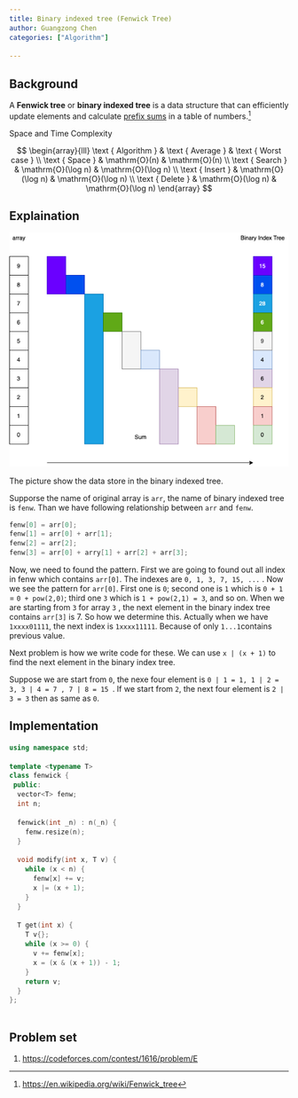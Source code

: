 ```yaml
---
title: Binary indexed tree (Fenwick Tree)
author: Guangzong Chen
categories: ["Algorithm"]

---
```


## Background

A **Fenwick tree** or **binary indexed tree** is a data structure that can efficiently update elements and calculate [prefix sums](https://en.wikipedia.org/wiki/Prefix_sum) in a table of numbers.[^1]

Space and Time Complexity

$$
\begin{array}{lll}
\text { Algorithm } & \text { Average } & \text { Worst case } \\
\text { Space } & \mathrm{O}(n) & \mathrm{O}(n) \\
\text { Search } & \mathrm{O}(\log n) & \mathrm{O}(\log n) \\
\text { Insert } & \mathrm{O}(\log n) & \mathrm{O}(\log n) \\
\text { Delete } & \mathrm{O}(\log n) & \mathrm{O}(\log n)
\end{array}
$$

## Explaination

![image-20220208141125368](https://raw.githubusercontent.com/chen-gz/picBed/master/uPic/image-20220208141125368.png)

The picture show the data store in the binary indexed tree. 

Supporse the name of original array is `arr`, the name of binary indexed tree is `fenw`. Than we have following relationship between `arr` and `fenw`. 

```c++
fenw[0] = arr[0];
fenw[1] = arr[0] + arr[1];
fenw[2] = arr[2];
fenw[3] = arr[0] + arry[1] + arr[2] + arr[3];
```

Now, we need to found the pattern. First we are going to found out all index in fenw which contains `arr[0]`. The indexes are `0, 1, 3, 7, 15, ...` . Now we see the pattern for `arr[0]`. First one is `0`; second one is `1` which is `0 + 1` = `0 + pow(2,0)`; third one `3` which is `1 + pow(2,1) = 3`, and so on.  When we are starting from `3` for array `3` , the next element in the binary index tree contains `arr[3]` is 7. So how we determine this. Actually when we have `1xxxx01111`, the next index is `1xxxx11111`. Because of only `1...1`contains previous value. 

Next problem is how we write code for these. We can use `x | (x + 1)` to find the next element in the binary index tree.

Suppose we are start from `0`, the nexe four element is `0 | 1 = 1, 1 | 2 = 3, 3 | 4 = 7 , 7 | 8 = 15 `. If we start from `2`, the next four element is `2 | 3 = 3` then as same as `0`. 

## Implementation

```C++
using namespace std;
 
template <typename T>
class fenwick {
 public:
  vector<T> fenw;
  int n;
 
  fenwick(int _n) : n(_n) {
    fenw.resize(n);
  }
 
  void modify(int x, T v) {
    while (x < n) {
      fenw[x] += v;
      x |= (x + 1);
    }
  }
 
  T get(int x) {
    T v{};
    while (x >= 0) {
      v += fenw[x];
      x = (x & (x + 1)) - 1;
    }
    return v;
  }
};
 
```



## Problem set

1. https://codeforces.com/contest/1616/problem/E



[^1]: https://en.wikipedia.org/wiki/Fenwick_tree 
[^2]: template cdoe is from tourist

